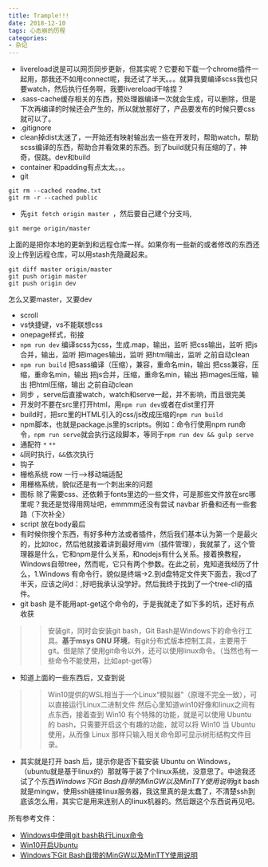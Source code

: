 ```yaml
---
title: Trample!!!
date: 2018-12-10
tags: 心态崩的历程
categories:
- 杂记
---
```

+ livereload说是可以网页同步更新，但其实呢？它要和下载一个chrome插件一起用，那我还不如用connect呢，我还试了半天。。。就算我要编译scss我也只要watch，然后执行任务啊，我要livereload干啥捏？
+ .sass-cache缓存相关的东西，预处理器编译一次就会生成，可以删除，但是下次再编译的时候还会产生的，所以就放那好了，产品要发布的时候只要css就可以了。
+ .gitignore 
+ clean掉dist太迷了，一开始还有映射输出去一些在开发时，帮助watch，帮助scss编译的东西，帮助合并看效果的东西。到了build就只有压缩的了，神奇，佷跳。dev和build
+ container 和padding有点太太。。。
+ git  
```
git rm --cached readme.txt
git rm -r --cached public
```
+ 先`git fetch origin master `，然后要自己建个分支吗,
```
git merge origin/master
```
上面的是把你本地的更新到和远程仓库一样。如果你有一些新的或者修改的东西还没上传到远程仓库，可以用stash先隐藏起来。
```
git diff master origin/master
git push origin master
git push origin dev
```
怎么又要master，又要dev
+ scroll
+ vs快捷键，vs不能联想css
+ onepage样式，衔接
+ `npm run dev` 编译scss为css，生成.map，输出，监听
              把css输出，监听
              把js合并，输出，监听
              把images输出，监听
              把html输出，监听
之前自动clean
+ `npm run build` 把sass编译（压缩），兼容，重命名min，输出
                把css兼容，压缩，重命名min，输出
                把js合并，压缩，重命名min，输出
                把images压缩，输出
                把html压缩，输出
之前自动clean
+ 同步 ，serve后直接watch，watch和serve一起，并不影响，而且很完美
+ 开发时不要在src里打开html，用`npm run dev`或者在dist里打开
+ build时，把src里的HTML引入的css/js改成压缩的`npm run build`
+ npm脚本，也就是package.js里的scripts。例如：命令行使用npm run命令，`npm run serve`就会执行这段脚本，等同于`npm run dev && gulp serve`
+ 通配符 `*` `**`  
+ `&`同时执行，`&&`依次执行
+ 钩子   
+ 栅格系统 row 一行-->移动端适配
+ 用栅格系统，貌似还是有一个刺出来的问题
+ 图标 除了需要css、还依赖于fonts里边的一些文件，可是那些文件放在src哪里呢？我还是觉得用网址吧，emmmm还没有尝试
navbar 折叠和还有一些套路（下次补全）
+ script 放在body最后
+ 有时候你搜个东西，有好多种方法或者插件，然后我们基本认为第一个是最火的，比如toc，然后他就接着讲到最好用vim（插件管理），我就蒙了，这个管理器是什么，它和npm是什么关系，和nodejs有什么关系。接着换教程，Windows自带tree，然而呢，它只有两个参数。在此之前，鬼知道我经历了什么，1.Windows 有命令行，貌似是终端->2.到d盘特定文件夹下面去，我cd了半天，应该之间d：,好吧我承认没学好。然后我终于找到了一个tree-cli的插件。
+ git bash 是不能用apt-get这个命令的，于是我就走了如下多的坑，还好有点收获
>> 安装git，同时会安装git bash，Git Bash是Windows下的命令行工具。**基于msys GNU 环境**，有git分布式版本控制工具，主要用于git。但是除了使用git命令以外，还可以使用linux命令。（当然也有一些命令不能使用，比如apt-get等）
- 知道上面的一些东西后，又查到说
 >> Win10提供的WSL相当于一个Linux“模拟器”（原理不完全一致），可以直接运行Linux二进制文件
 然后心里知道win10好像和linux之间有点东西，接着查到
 >> Win10 有个特殊的功能，就是可以使用 Ubuntu 的 bash，只需要开启这个有趣的功能，就可以将 Win10 当 Ubuntu 使用，从而像 Linux 那样只输入相关命令即可显示树形结构文件目录。
- 其实就是打开 bash 后，提示你是否下载安装 Ubuntu on Windows，（ubuntu就是基于linux的）那就等于装了个linux系统，没意思了。中途我还试了个东西*Windows下Git Bash自带的MinGW以及MinTTY使用说明*git bash就是mingw，使用ssh链接linux服务器，我这里真的是太蠢了，不清楚ssh到底该怎么用，其实它是用来连别人的linux机器的。然后跟这个东西说再见吧。

所有参考文件：
+ [Windows中使用git bash执行Linux命令](https://www.cnblogs.com/acm-bingzi/p/gitBash.html)
+ [Win10开启Ubuntu](https://cniter.github.io/posts/c3f26b1.html)
+ [Windows下Git Bash自带的MinGW以及MinTTY使用说明](https://blog.csdn.net/cleverlzc/article/details/50904673)
